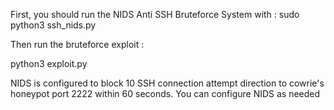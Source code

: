 First, you should run the NIDS Anti SSH Bruteforce System with :
sudo python3 ssh_nids.py

Then run the bruteforce exploit :

python3 exploit.py

NIDS is configured to block 10 SSH connection attempt direction to cowrie's honeypot port 2222 within 60 seconds.
You can configure NIDS as needed
